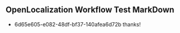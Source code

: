 ## OpenLocalization Workflow Test MarkDown
* 6d65e605-e082-48df-bf37-140afea6d72b thanks!

<!--HONumber=Jul16_HO5-->


